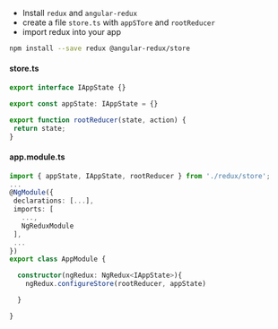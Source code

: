 * Install `redux` and `angular-redux`
* create a file `store.ts` with `appSTore` and `rootReducer`
* import redux into your app



```sh
npm install --save redux @angular-redux/store
```

#### store.ts
```typescript
export interface IAppState {}

export const appState: IAppState = {}

export function rootReducer(state, action) {
 return state;
}
```

#### app.module.ts
```typescript
import { appState, IAppState, rootReducer } from './redux/store';
...
@NgModule({
 declarations: [...],
 imports: [
   ...,
   NgReduxModule
 ],
 ...
})
export class AppModule {

  constructor(ngRedux: NgRedux<IAppState>){
    ngRedux.configureStore(rootReducer, appState)

  }

}

```
